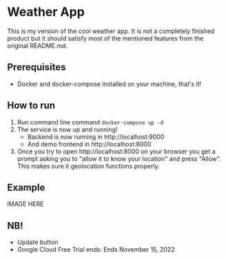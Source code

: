 # Weather App

This is my version of the cool weather app. It is not a completely finished product but it should satisfy most of the mentioned features from the original README.md.  

## Prerequisites
* Docker and docker-compose installed on your machine, that's it!

## How to run
1. Run command line command `docker-compose up -d`
2. The service is now up and running!
    - Backend is now running in http://localhost:9000
    - And demo frontend in http://localhost:8000
3. Once you try to open http://localhost:8000 on your browser you get a prompt asking you to "allow it to know your location" and press "Allow". This makes sure it geolocation functions properly.

## Example
IMAGE HERE

## NB!
* Update button
* Google Cloud Free Trial ends: Ends November 15, 2022